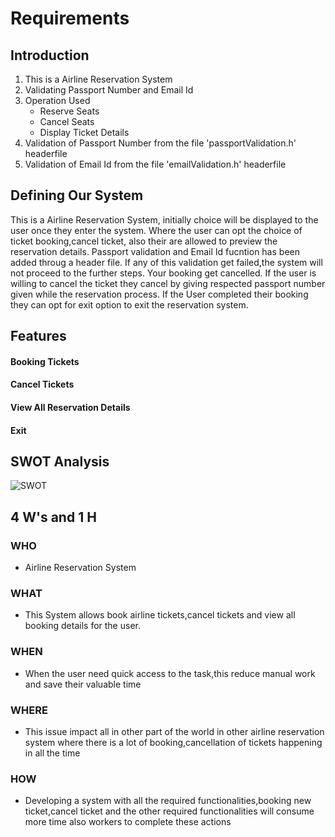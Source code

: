 # Requirements

## Introduction

1. This is a Airline Reservation System
2. Validating Passport Number and Email Id
3. Operation Used
   - Reserve Seats
   - Cancel Seats
   - Display Ticket Details
4. Validation of Passport Number from the file 'passportValidation.h' headerfile
5. Validation of Email Id from the file 'emailValidation.h' headerfile


## Defining Our System
 
 This is a Airline Reservation System, initially choice will be displayed to the user once they enter the system. Where the user can opt the choice of ticket booking,cancel ticket, also their are allowed to preview the reservation details. Passport validation and Email Id fucntion has been added throug a header file. If any of this validation get failed,the system will not proceed to the further steps. Your booking get cancelled. If the user is willing to cancel the ticket they cancel by giving respected passport number given while the reservation process. If the User completed their booking they can opt for exit option to exit the reservation system.


## Features
  
#### Booking Tickets
#### Cancel Tickets
#### View All Reservation Details
#### Exit


## SWOT Analysis

![SWOT](https://user-images.githubusercontent.com/66021448/159547605-8629e7a6-2ddb-432a-af18-6bb970751cef.jpg)



## 4 W's and 1 H

### WHO
   - Airline Reservation System
         
### WHAT
   - This System allows book airline tickets,cancel tickets and view all booking details for the user.
            
### WHEN
   - When the user need quick access to the task,this reduce manual work and save their valuable time
        
### WHERE
   - This issue impact all in other part of the world in other airline reservation system where there is a lot of booking,cancellation of tickets happening in               all the time
             
### HOW
   - Developing a system with all the required functionalities,booking new ticket,cancel ticket and the other required functionalities will consume more time               also workers to complete these actions
         

  
  
